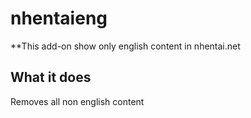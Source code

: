 # nhentaieng

**This add-on show only english content in nhentai.net

## What it does

Removes all non english content